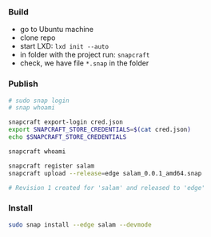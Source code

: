 ### Build

-   go to Ubuntu machine
-   clone repo
-   start LXD: `lxd init --auto`
-   in folder with the project run: `snapcraft`
-   check, we have file `*.snap` in the folder

### Publish

```bash
# sudo snap login
# snap whoami

snapcraft export-login cred.json
export SNAPCRAFT_STORE_CREDENTIALS=$(cat cred.json)
echo $SNAPCRAFT_STORE_CREDENTIALS

snapcraft whoami

snapcraft register salam
snapcraft upload --release=edge salam_0.0.1_amd64.snap

# Revision 1 created for 'salam' and released to 'edge'
```

### Install

```bash
sudo snap install --edge salam --devmode
```
